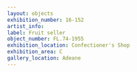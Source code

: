 ```yaml
---
layout: objects
exhibition_number: 16-152
artist_info: 
label: Fruit seller
object_number: FL.74-1955
exhibition_location: Confectioner's Shop
exhibition_area: C
gallery_location: Adeane 
---
```

